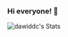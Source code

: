### Hi everyone! 👋

<!--
**dawiddc/dawiddc** is a ✨ _special_ ✨ repository because its `README.md` (this file) appears on your GitHub profile.

Here are some ideas to get you started:

- 🔭 I’m currently working on ...
- 🌱 I’m currently learning ...
- 👯 I’m looking to collaborate on ...
- 🤔 I’m looking for help with ...
- 💬 Ask me about ...
- 📫 How to reach me: ...
- 😄 Pronouns: ...
- ⚡ Fun fact: ...
-->
![dawiddc's Stats](https://github-readme-stats.vercel.app/api?username=dawiddc&show_icons=true&include_all_commits=true&count_private=true&theme=transparent)
